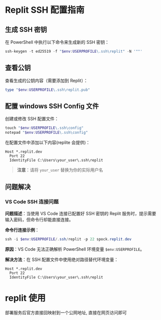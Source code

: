 # Replit SSH 配置指南

## 生成 SSH 密钥

在 PowerShell 中执行以下命令来生成新的 SSH 密钥：

```powershell
ssh-keygen -t ed25519 -f "$env:USERPROFILE\.ssh\replit" -N '""'
```

## 查看公钥

查看生成的公钥内容（需要添加到 Replit）：

```powershell
type "$env:USERPROFILE\.ssh\replit.pub"
```

## 配置 windows SSH Config 文件

创建或修改 SSH 配置文件：

```powershell
touch "$env:USERPROFILE\.ssh\config"
notepad "$env:USERPROFILE\.ssh\config"
```

在配置文件中添加以下内容(replite 会提供)：

```
Host *.replit.dev
  Port 22
  IdentityFile C:\Users\your_user\.ssh\replit
```

> **注意**：请将 `your_user` 替换为你的实际用户名

## 问题解决

### VS Code SSH 连接问题

**问题描述**：当使用 VS Code 连接已配置好 SSH 密钥的 Replit 服务时，提示需要输入密码，但命令行却能直接连接。

**命令行连接示例**：
```powershell
ssh -i $env:USERPROFILE/.ssh/replit -p 22 spock.replit.dev
```

**原因**：VS Code 无法正确解析 PowerShell 环境变量 `$env:USERPROFILE`。

**解决方法**：在 SSH 配置文件中使用绝对路径替代环境变量：
```
Host *.replit.dev
  Port 22
  IdentityFile C:\Users\your_user\.ssh\replit
```




# replit 使用
部署服务后官方直接回映射到一个公网地址, 直接在网页访问即可
